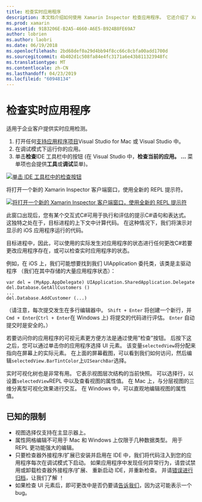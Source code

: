 ```yaml
---
title: 检查实时应用程序
description: 本文档介绍如何使用 Xamarin Inspector 检查应用程序。 它还介绍了 Xamarin 检查器工具的限制。
ms.prod: xamarin
ms.assetid: 91B3206E-B2A5-4660-A6E5-B924B8FE69A7
author: lobrien
ms.author: laobri
ms.date: 06/19/2018
ms.openlocfilehash: 2bd68def0a29d4bb94f8cc66c8cbfa00add1700d
ms.sourcegitcommit: 4b402d1c508fa84e4fc3171a6e43b811323948fc
ms.translationtype: MT
ms.contentlocale: zh-CN
ms.lasthandoff: 04/23/2019
ms.locfileid: "60948134"
---
```

# <a name="inspecting-live-applications"></a>检查实时应用程序

适用于企业客户提供实时应用检测。

1. 打开任何[支持应用程序项目](~/tools/inspector/install.md#supported-platforms)Visual Studio for Mac 或 Visual Studio 中。
1. 在调试模式下运行你的应用。
1. 单击**检查**IDE 工具栏中的按钮 (在 Visual Studio 中，**检查当前的应用。 ...** 菜单项也会提供**工具**或**调试**菜单)。

[![](inspect-images/mac-heres-the-button.png "单击 IDE 工具栏中的检查按钮")](inspect-images/mac-heres-the-button.png#lightbox)

将打开一个新的 Xamarin Inspector 客户端窗口，使用全新的 REPL 提示符。

[![](inspect-images/inspector-0.7.0-map-inspect-small.png "将打开一个新的 Xamarin Inspector 客户端窗口，使用全新的 REPL 提示符")](inspect-images/inspector-0.7.0-map-inspect.png#lightbox)

此窗口出现后，您有某个交互式C#可用于执行和评估的提示C#语句和表达式。 这独特之处在于，目标进程的上下文中计算代码。 在这种情况下，我们将演示对显示的 iOS 应用程序运行的代码。

目标进程中，因此，可以使用的实际发生对应用程序的状态进行任何更改C#若要更改应用程序存在，或可以检查实时应用程序的状态。

例如，在 iOS 上，我们可能想要找到我们 UIApplication 委托类，该类是主驱动程序 （我们在其中存储的大量应用程序状态）：

    var del = (MyApp.AppDelegate) UIApplication.SharedApplication.Delegate
    del.Database.GetAllCustomers ()
    ...
    del.Database.AddCustomer (...)

（请注意，每次提交发生在多行编辑器中。 `Shift + Enter` 将创建一个新行，并`Cmd + Enter`(`Ctrl + Enter`在 Windows 上) 将提交的代码进行评估。 `Enter` 自动提交时是安全的。）

若要访问你的应用程序的可视元素更方便方法是通过使用"检查"按钮。 后按下这之后，您可以通过单击你的应用程序选择 UI 元素。 该变量`selectedView`将分配来指向在屏幕上的实际元素。 在上面的屏幕截图，可以看到我们如何访问，然后编辑`selectedView.BarTintColor`上`UISearchBar`选择。

实时可视化树也是非常有用。 它表示视图层次结构的当前快照。 可以选择行，以设置`selectedView`REPL 中以及查看视图的属性值。 在 Mac 上，与分层视图的三维分离型可视化效果进行交互。 在 Windows 中，可以直观地编辑视图的属性值。

## <a name="known-limitations"></a>已知的限制

 - 视图选择仅支持在主显示器上。
 - 属性网格编辑不可用于 Mac 和 Windows 上仅限于几种数据类型。 用于 REPL 更功能强大的编辑。
 - 只要检查器外接程序/扩展已安装并启用在 IDE 中，我们将代码注入到您的应用程序每次在调试模式下启动。 如果应用程序中发现任何异常行为，请尝试禁用或卸载检查器外接程序/扩展、 重新启动 IDE，并重新检查。 并请[错误进行归档](~/tools/inspector/install.md#reporting-bugs)，让我们了解 ！
 - 如果检查 UI 元素后，即可更改中是否仍要请[告诉我们](~/tools/inspector/install.md#reporting-bugs)，因为这可能表示一个 bug。

